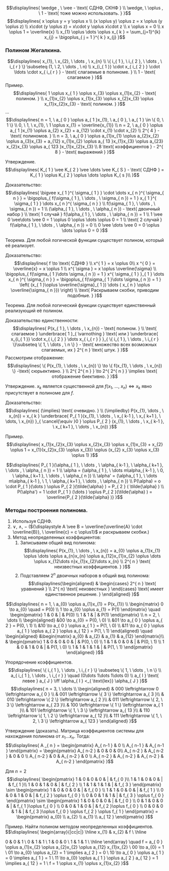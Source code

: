 $$\displaylines{
\wedge , \  \vee - \text{ СДНФ, СКНФ } \\
\wedge, \  \oplus , \  1 - \text{ тоже можно использовать. }
}$$
$$\displaylines{
x \oplus  y = y \oplus x \\
(x \oplus  y) \oplus z = x \oplus  (y \oplus z) \\
x\cdot (y \oplus z) = x\cdot y \oplus  x\cdot z \\
x \oplus  x = 0 \\
x \oplus  1 = \overline{x} \\
x_{1} \oplus  \dots \oplus x_{ k } = \sum_{j=1}^{k} x_{j} = \bigoplus_{ j = 1 }^{ k } x_{j} 
}$$

### Полином Жегалкина.
$$\displaylines{
x_{1}, \  x_{2}, \  \dots , \  x_{n} \\
\{ i_{ 1 }, \  i_{ 2 }, \  \dots , \  i_{ r } \} \subseteq (1, \  2, \  \dots , \  n) \\
x_{i_{ 1 }} \cdot x_{ i_{ 2 } } \cdot \ldots \cdot x_{ i_{ r } }  - \text{ слагаемые в полиноме. } \\
1 - \text{ слагаемое } 
}$$
Пример.
$$\displaylines{
1 \oplus  x_{ 1 } \oplus x_{3} \oplus x_{1}x_{2} - \text{ полином. } \\
x_{1}x_{2} \oplus x_{1}x_{3} \oplus x_{2}x_{3} \oplus  x_{1}x_{2}x_{3} - \text{ полином. }
}$$
...
$$\displaylines{
n = 1, \  a_{ 0 } \oplus  a_{ 1 }x_{1}, \  a_{ 0 }, \  a_{ 1 } \in  \{ 0, \  1 \} \\
0, \  1, \  x_{1}, \  1 \oplus x_{1} = \overline{x_{1}} \\
n = 2, \  a_{ 0 } \oplus  a_{ 1 }x_{1} \oplus  a_{2} x_{2} + a_{12} \cdot x_{1} \cdot x_{2} \\
2^{ 4 } - \text{ полиномов. } \\
n = 3, \  a_{ 0 } \oplus a_{1}x_{1} \oplus a_{2}x_{2} \oplus a_{3}x_{3} + a_{12} x_{1}x_{2} \oplus  a_{ 13 }x_{1}x_{3} \oplus  a_{23} x_{2}x_{3} \oplus a_{ 123 }x_{1}x_{2}x_{3} \\
8 \text{ коэффициентов } - 2^{ 8 } - \text{ выражений }
}$$

Утверждение.
$$\displaylines{
K_{ 1 } \vee K_{ 2 } \vee \dots \vee K_{ S } - \text{ СДНФ } = K_{ 1 } \oplus  K_{ 2 } \oplus  \dots \oplus  K_{ s }\\
}$$

Доказательство:
$$\displaylines{
\bigvee x_{ 1 }^{ \sigma_{ 1 }  } \cdot \dots x_{ n }^{ \sigma_{ n } } = \bigoplus_{ f(\sigma_{ 1 }, \  \dots , \  \sigma_{ n }) = 1 } x_{ 1 }^{ \sigma_{ 1 } } \dots  x_{ n }^{ \sigma_{ n } } \\
f(\sigma_{ 1 }, \  \dots , \  \sigma_{ n }) = 1 \\
(\alpha_{ 1 }, \  \dots , \  \alpha_{ n }) - \text{ двоичный набор } \\
\text{ 1 случай } f(\alpha_{ 1 }, \  \dots , \  \alpha_{ n }) = 1 \\
1 \vee 0 \vee\dots \vee 0 = 1 \oplus  0 \oplus  \dots \oplus 0 = 1 \\
\text{ 2 случай } f(\alpha_{ 1 }, \  \dots , \  \alpha_{ n }) = 0 \\
0 \vee \dots \vee 0 = 0 \oplus \dots \oplus  0 = 0
}$$

Теорема. Для любой логической функции существует полином, который её реализует.

Доказательство:
$$\displaylines{
f \to \text{ СДНФ } \\
x^{ 1 } = x \oplus  0\\
x ^{ 0 } = \overline{x} = x \oplus  1 \\
x^{ \sigma } = x \oplus  \overline{\sigma} \\
\bigoplus_{ f(\sigma_{ 1 }\dots \sigma_{ n }) = 1 } x^{ \sigma_{ 1 } }_{ 1 } \dots  x_{ n }^{ \sigma_{ n } } = \bigoplus_{ f(\sigma_{ 1 }\dots \sigma_{ n }) = 1 } \left( (x_{ 1 }\oplus  \overline{\sigma}_{ 1 }) \dots ( x_{ n } \oplus  \overline{\sigma_{ n }}) \right) \\
\text{ Раскрываем скобки, приводим подобные. }
}$$

Теорема. Для любой логический функции существует единственный реализующий её полином.

Доказательство единственности:
$$\displaylines{
P(x_{ 1 }, \  \dots , \  x_{n}) - \text{ полином. } \\
\text{ слагаемое } \underbrace{ 1 }_{ \varnothing } \text{ или } \underbrace{ x_{i_{ 1 }} \cdot  x_{ i_{ 2 } } \dots  x_{ i_{ r } } }_{ \{ i_{ 1 }, \  \dots , \  i_{ r } \}\subseteq \{ 1, \  \dots , \  n \} } - \text{ множество всех возможных слагаемых, их } 2^{ n } \text{ штук. }
}$$
Рассмотрим отображение:
$$\displaylines{
\{ P(x_{1}, \  \dots , \  x_{n}) \} \to  \{ f(x_{1}, \  \dots , \  x_{n}) \} -\text{ сюрьективно. } \\
2^{ 2^{ n } } \to  2^{  2^{ n } } \implies  \text{ отображение биективно. }
}$$

Утверждение. ${\displaystyle x_{ k }}$ является существенной для ${\displaystyle f(x_{1}, \ \dots, \ x_{n}) \iff x_{ k } }$ явно присутствует в полиноме для ${\displaystyle f}$.

Доказательство:
$$\displaylines{
(\implies) \text{ очевидно. } \\
(\impliedby) P(x_{1}, \dots , \  x_{n}) = x_{ k } \underbrace{ P_{ 1 }(x_{1}, \  \dots , \  x_{ k-1 }, \  x_{ k+1 }, \  \dots, \   x_{n}) }_{ \cancel{\equiv }0 } \oplus  P_{ 2 } (x_{1}, \  \dots , \  x_{ k-1 }, \  x_{ k+1 }, \  \dots , \  x_{n})
}$$

Пример.
$$\displaylines{
x_{1}x_{2}x_{3} \oplus  x_{2}x_{3} \oplus  x_{1}x_{3} + x_{2} \oplus  1 = x_{1}(x_{2}x_{3} \oplus x_{3}) \oplus  (x_{2} x_{3} \oplus  x_{3} \oplus 1)
}$$

$$\displaylines{
P_{ 1 }(\alpha_{ 1 }, \  \dots , \  \alpha_{ k-1 }, \  \alpha_{ k+1 }, \  \dots , \  \alpha_{ n }) = 1 \\
\alpha = (\alpha_{ 1 }, \  \dots m\alpha_{ k-1 }, \  0, \  \alpha_{ k+1 }, \  \dots , \  \alpha_{ n }) \\
\alpha' = (\alpha_{ 1 }, \  \dots m\alpha_{ k-1 }, \  1, \  \alpha_{ k+1 }, \  \dots , \  \alpha_{ n }) \\
P(\alpha) = o \cdot  P_{ 1 }(\dots ) \oplus  P_{ 2 }(\tilde{\alpha} ) = P_{ 2 } ( \tilde{\alpha} ) \\
P(\alpha') = 1 \cdot P_{ 1 } (\dots ) \oplus  P_{ 2 }(\tilde{\alpha} ) = \overline{P_{ 2 }(\tilde{\alpha} )}
}$$

### Методы построения полинома.
1. Используя СДНФ.
2. ${\displaystyle \vee, \ \wedge, \  -}$ (${\displaystyle A \vee B = \overline{\overline{A} \cdot \overline{B}}, \ \overline{c} = c \oplus1}$ и раскрываем скобки.)
3. Метод неопределенных коэффициентов:
	1. Записываем общий вид полинома:
$$\displaylines{
P(x_{1}, \  \dots , \  x_{n}) = a_{0} \oplus a_{1}x_{1} \oplus  \dots \oplus a_{n}x_{n} \oplus a_{12}x_{1}x_{2} \oplus \dots \oplus  x_{12\dots n}x_{1}x_{2}\dots x_{n} \\
2^{ n } \text{ неизвестных коэффициентов. }
}$$
	2. Подставляем ${\displaystyle 2^{ n }}$ двоичных наборов в общий вид полинома:
$$\displaylines{\begin{aligned}
& \begin{cases}
2^{ n } \text{ уравнений } \\
2^{ n} \text{ неизвестных } 
\end{cases} \text{ имеет единственное решение. }
\end{aligned}
}$$

$$\displaylines{
n = 1, \  a_{0} \oplus a_{1}x_{1} = P(x_{1}) \\
\begin{matrix}
0 \to  a_{0} \quad = P(0) \\
1 \to a_{0} \oplus  a_{1} = P(1)
\end{matrix} \quad \begin{pmatrix}
1 & 0  & | & P(0) \\
1 & 1 & | & P(1) 
\end{pmatrix} \\
n = 2, \   \dots \\
\begin{aligned}
&00 \to a_{0} =  P(0, \  0) \\
&01 \to  a_{ 0 } \oplus a_{ 2 } = P(0, \  1) \\
&10 \to a_{ 0 } \oplus  a_{ 1 } = P(1, \  0) \\
&11 \to  a_{ 0 } \oplus a_{ 1 } \oplus  a_{ 2 } \oplus a_{ 12 } = P(1, \  1)
\end{aligned} \quad \begin{aligned} &\begin{matrix}
a_{0} & a_{2} & a_{1} & a_{12}
\end{matrix}\\ &
\begin{pmatrix}
1 & 0 & 0 & 0 & | & P(0, \  0) \\
1 & 1 & 0 & 0 & | & P(0, \  1) \\
1 & 0 & 1 & 0 & | & P(1, \  0) \\
1 & 1 & 1 & 1 & | & P(1, \  1)
\end{pmatrix}
\end{aligned}
}$$

Упорядочение коэффициентов.
$$\displaylines{
\{ i_{ 1 }, \  \dots , \  i_{ r } \} \subseteq \{ 1, \  \dots , \  n \} \\
a_{ i_{ 1 }, \  \dots , \  i_{ r } } \quad (0\dots 1\dots 1\dots 0) \\
a_{ I } \text{ левее } a_{ J } \iff  \alpha_{ I } <_{ \text{lex}} \alpha_{ J } 
}$$
$$\displaylines{
n = 3, \  \dots \\
\begin{aligned}
& 000  \leftrightarrow 0 \leftrightarrow a_{ 0 } \\
& 001 \leftrightarrow \{ 3 \} \leftrightarrow a_{ 3 }\\
& 010 \leftrightarrow \{ 2 \} \leftrightarrow a_{ 2 }\\ 
& 011 \leftrightarrow \{ 2, \  3 \} \leftrightarrow a_{ 23 }\\
& 100 \leftrightarrow \{ 1 \} \leftrightarrow a_{ 1 }\\
& 101 \leftrightarrow \{ 1, \  3 \} \leftrightarrow a_{ 13 }\\
& 110 \leftrightarrow \{  1, \  2 \} \leftrightarrow a_{ 12 }\\
& 111 \leftrightarrow \{ 1, \  2, \  3 \} \leftrightarrow a_{ 123 }
\end{aligned} 
}$$

Утверждение (доказать). Матрица коэффициентов системы для нахождения полинома от ${\displaystyle x_{1}\dots x_{n}}$. Тогда:
$$\displaylines{
A _{ n } = \begin{pmatrix}
A_{ n-1 } & 0 \\
A_{ n-1 } & A_{ n-1 }
\end{pmatrix} = \begin{pmatrix}
A_{ n-2 } & 0 & 0  & 0\\
A_{ n-2 } & A_{ n-2 } & 0 & 0 \\
A_{ n-2 } & 0 & A_{ n-2 } & 0 \\
A_{ n-2 } & A_{ n-2 } & A_{ n-2 } & A_{ n-2 }
\end{pmatrix}
}$$

Для ${\displaystyle n = 2}$
$$\displaylines{
\begin{pmatrix}
1 & 0 & 0 & 0   & |  & f_{ 0 }\\
1 & 1 & 0 & 0   & |  & f_{ 1 }\\
1 & 0 & 1 & 0  & | & f_{ 2 } \\
1 & 1 & 1 & 1  & | & f_{ 3 }
\end{pmatrix} \sim \begin{pmatrix}
1 & 0 & 0 & 0 & | & f_{ 0 } \\
1 & 1 & 0 & 0 & | & f_{ 1 }  \\
0 & 0 & 1 & 0 & | & f_{ 2 } \oplus  f_{ 0 } \\
0 & 0 & 1 & 1 & | & f_{ 3 } \oplus f_{ 0 } 
\end{pmatrix} \sim \begin{pmatrix}
1 & 0 & 0 & 0 & | & f_{ 0 } \\
0 & 1 & 0 & 0 & | & f_{ 1 }\oplus f_{ 0 } \\
0 & 0 & 1 & 0 & | & f_{ 2 }\oplus f_{ 0 } \\
0 & 0 & 0 & 1 & | & f_{ 3 }\oplus f_{ 0 } \oplus  f_{ 2 } \oplus  f_{ 1 }
\end{pmatrix} = \begin{pmatrix}
a_{0} \\
a_{2} \\
a_{1} \\
a_{ 12 }
\end{pmatrix}
}$$

Пример. Найти полином методом неопределенных коэффициентов.
$$\displaylines{
\begin{array}{|cc|c|}
\hline 
x_{1} & x_{2} & f \\ \hline 

0 & 0 & 1 \\ 
0 & 1 & 1 \\
1 & 0 & 0  \\
1 & 1 & 1   \\
\hline 
\end{array} \quad f = a_{ 0 } \oplus  a_{1}x_{2} \oplus a_{2}x_{2} \oplus a_{12} x_{1}x_{2} \\
00 \to a_{0} = 1 \\
01 \to  a_{0} \oplus a_{2} = 1 \implies  a_{ 2 } = 0 \\
10 \to  a_{ 0 } \oplus  a_{ 1 } = 0 \implies a_{ 1 } = 1 \\
11 \to  a_{0} \oplus  a_{ 1 } \oplus  a_{ 2 } a_{ 12 } = 1 \implies  a_{ 12 } = 1 \\
f = 1 \oplus  x_{1} \oplus x_{1}x_{2}
}$$
